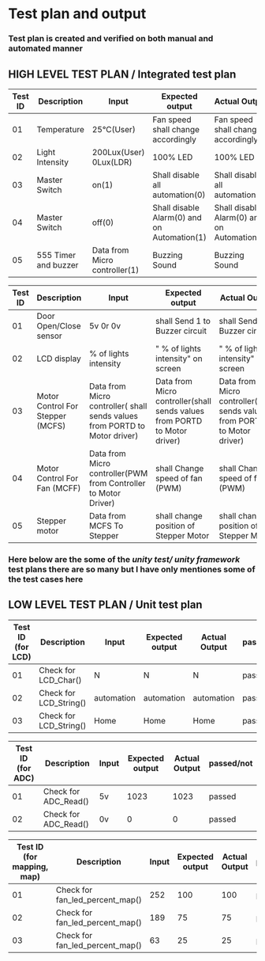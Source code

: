 

# Test plan and output

### Test plan is created and verified on both manual and automated manner

## HIGH LEVEL TEST PLAN / Integrated test plan

| Test ID | Description | Input | Expected output | Actual Output | Passed or not |
| --- | --- | --- | --- | --- | --- |
| 01 | Temperature | 25°C(User)  | Fan speed shall change accordingly | Fan speed shall change accordingly  |  passed |
| 02 | Light Intensity | 200Lux(User) 0Lux(LDR) |  100% LED |  100% LED |   passed |
| 03 | Master Switch | on(1) | Shall disable all automation(0) | Shall disable all automation(0) | passed |
| 04 | Master Switch | off(0) | Shall disable Alarm(0) and on Automation(1) | Shall disable Alarm(0) and on Automation(1) |  passed |
| 05 | 555 Timer and buzzer | Data from Micro controller(1) | Buzzing Sound | Buzzing Sound |  passed |




| Test ID | Description | Input | Expected output | Actual Output | Passed or not |
| --- | --- | --- | --- | --- | --- |
| 01 | Door Open/Close sensor | 5v 0r 0v  | shall Send 1 to Buzzer circuit | shall Send 1 to Buzzer circuit |  passed |
| 02 | LCD display | % of lights intensity | " % of lights intensity" on screen | " % of lights intensity" on screen |  passed |
| 03 | Motor Control For Stepper (MCFS) | Data from Micro controller( shall sends values from PORTD to Motor driver) |Data from Micro controller(shall sends values from PORTD to Motor driver) | Data from Micro controller(shall sends values from PORTD to Motor driver) |  passed |
| 04 | Motor Control For Fan (MCFF) | Data from Micro controller(PWM from Controller to Motor Driver) | shall Change speed of fan (PWM) |shall Change speed of fan (PWM) |  passed |
| 05 | Stepper motor | Data from MCFS To Stepper | shall change position of Stepper Motor | shall change position of Stepper Motor |  passed |



### Here below are the some of the *unity test/ unity framework* test plans there are so many but I have only mentiones some of the test cases here

## LOW LEVEL TEST PLAN / Unit test plan

| Test ID (for LCD)| Description | Input | Expected output | Actual Output | passed/not |
| --- | --- | --- | --- | --- | --- |
| 01 | Check for LCD_Char() | N  | N |  N | passed |
| 02 | Check for LCD_String() | automation | automation |  automation | passed |
| 03 | Check for LCD_String() | Home | Home | Home | passed |




| Test ID (for ADC)| Description | Input | Expected output | Actual Output | passed/not |
| --- | --- | --- | --- | --- | --- |
| 01 | Check for ADC_Read() | 5v | 1023 |  1023 | passed |
| 02 | Check for ADC_Read() | 0v | 0 | 0 | passed |





| Test ID (for mapping, map)| Description | Input | Expected output | Actual Output | passed/not(Unity) |
| --- | --- | --- | --- | --- | --- |
| 01 | Check for fan_led_percent_map() | 252 | 100 |  100 | passed |
| 02 | Check for fan_led_percent_map() | 189 | 75 |  75 | passed |
| 03 | Check for fan_led_percent_map() | 63 | 25 |  25 | passed |
